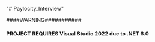 "# Paylocity_Interview" 


####WARNING###########
#### PROJECT REQUIRES Visual Studio 2022 due to .NET 6.0 ###############
